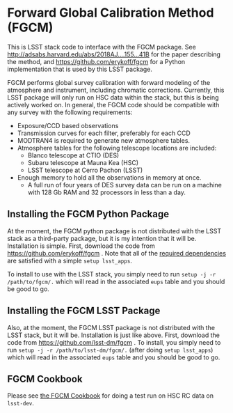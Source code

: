 Forward Global Calibration Method (FGCM)
========================================

This is LSST stack code to interface with the FGCM package.  See
http://adsabs.harvard.edu/abs/2018AJ....155...41B for the paper describing the
method, and https://github.com/erykoff/fgcm for a Python implementation that is
used by this LSST package.

FGCM performs global survey calibration with forward modeling of the atmosphere
and instrument, including chromatic corrections.  Currently, this LSST package
will only run on HSC data within the stack, but this is being actively worked
on.  In general, the FGCM code should be compatible with any survey with the
following requirements:

* Exposure/CCD based observations
* Transmission curves for each filter, preferably for each CCD
* MODTRAN4 is required to generate new atmosphere tables.
* Atmosphere tables for the following telescope locations are included:
    - Blanco telescope at CTIO (DES)
    - Subaru telescope at Mauna Kea (HSC)
    - LSST telescope at Cerro Pachon (LSST)
* Enough memory to hold all the observations in memory at once.
    - A full run of four years of DES survey data can be run on a machine
      with 128 Gb RAM and 32 processors in less than a day.

Installing the FGCM Python Package
----------------------------------

At the moment, the FGCM python package is not distributed with the LSST stack
as a third-party package, but it is my intention that it will be.  Installation
is simple.  First, download the code from https://github.com/erykoff/fgcm .
Note that all of the [required
dependencies](https://github.com/erykoff/fgcm#dependencies) are satisfied with
a simple `setup lsst_apps`.

To install to use with the LSST stack, you simply need to run `setup -j -r
/path/to/fgcm/.` which will read in the associated `eups` table and you should
be good to go.

Installing the FGCM LSST Package
--------------------------------

Also, at the moment, the FGCM LSST package is not distributed with the LSST
stack, but it will be.  Installation is just like above.  First, download the
code from https://github.com/lsst-dm/fgcm .  To install, you simply need to run
`setup -j -r /path/to/lsst-dm/fgcm/.` (after doing `setup lsst_apps`) which
will read in the associated `eups` table and you should be good to go.

FGCM Cookbook
-------------

Please see [the FGCM Cookbook](cookbook/README.md) for doing a test run on HSC
RC data on `lsst-dev`.

